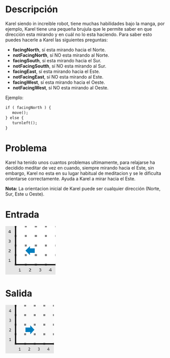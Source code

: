 # Descripción

Karel siendo in increible robot, tiene muchas habilidades bajo la manga, por ejemplo, Karel tiene una pequeña brujula que le permite saber en que dirección esta mirando y en cuál no lo esta haciendo. Para saber esto puedes hacerle a Karel las siguientes preguntas:

* **facingNorth**, sí esta mirando hacia el Norte.
* **notFacingNorth**, sí NO esta mirando al Norte.
* **facingSouth**, sí esta mirando hacia el Sur.
* **notFacingSoutth**, sí NO esta mirando al Sur.
* **facingEast**, sí esta mirando hacia el Este.
* **notFacingEast**, sí NO esta mirando al Este.
* **facingWest**, sí esta mirando hacia el Oeste.
* **notFacingWest**, sí NO esta mirando al Oeste.

Ejemplo:

    if ( facingNorth ) {
       move();
    } else {
       turnleft();   
    }

# Problema

Karel ha tenido unos cuantos problemas ultimamente, para relajarse ha decidido meditar de vez en cuando, siempre mirando hacia el Este, sin embargo, Karel no esta en su lugar habitual de meditacion y se le dificulta orientarse correctamente. Ayuda a Karel a mirar hacia el Este.

**Nota:** La orientacion inicial de Karel puede ser cualquier dirección (Norte, Sur, Este u Oeste).

# Entrada

![Entrada](entrada.png)

# Salida

![Salida](salida.png)
